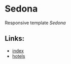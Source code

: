# Sedona
Responsive template *Sedona* 


## Links:

- [index](https://ifeatit.github.io/sedona/build/index.html)
- [hotels](https://ifeatit.github.io/sedona/build/hotels.html)


